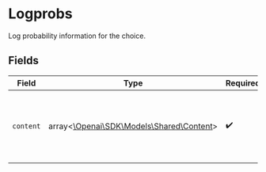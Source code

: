 # Logprobs

Log probability information for the choice.


## Fields

| Field                                                                      | Type                                                                       | Required                                                                   | Description                                                                |
| -------------------------------------------------------------------------- | -------------------------------------------------------------------------- | -------------------------------------------------------------------------- | -------------------------------------------------------------------------- |
| `content`                                                                  | array<[\Openai\SDK\Models\Shared\Content](../../Models/Shared/Content.md)> | :heavy_check_mark:                                                         | A list of message content tokens with log probability information.         |